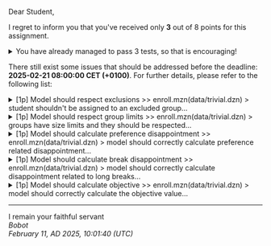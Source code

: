 Dear Student,

I regret to inform you that you've received only **3** out of 8 points for this assignment.
<details><summary>You have already managed to pass 3 tests, so that is encouraging!</summary>&emsp;☑&nbsp;[1p]&nbsp;The&nbsp;model&nbsp;compiles<br>&emsp;☑&nbsp;[1p]&nbsp;Model&nbsp;should&nbsp;assign&nbsp;required&nbsp;classes<br>&emsp;☑&nbsp;[1p]&nbsp;Model&nbsp;should&nbsp;not&nbsp;assign&nbsp;overlapping&nbsp;groups</details>

There still exist some issues that should be addressed before the deadline: **2025-02-21 08:00:00 CET (+0100)**. For further details, please refer to the following list:

<details><summary>[1p] Model should respect exclusions &gt;&gt; enroll.mzn(data/trivial.dzn) &gt; student shouldn&#x27;t be assigned to an excluded group...</summary>-&nbsp;student&nbsp;5&nbsp;got&nbsp;assigned&nbsp;to&nbsp;group&nbsp;6;<br>given&nbsp;'optimal'&nbsp;solution:<br>-&nbsp;objective&nbsp;=&nbsp;15;<br>-&nbsp;total_preference_disappointment&nbsp;=&nbsp;-5;<br>-&nbsp;total_break_disappointment&nbsp;=&nbsp;0;<br>-&nbsp;assignment&nbsp;=&nbsp;[{2,4},&nbsp;{2,4},&nbsp;{2,5},&nbsp;{1,6},&nbsp;{1,6}];</details>
<details><summary>[1p] Model should respect group limits &gt;&gt; enroll.mzn(data/trivial.dzn) &gt; groups have size limits and they should be respected...</summary>-&nbsp;group&nbsp;2&nbsp;has&nbsp;been&nbsp;assigned&nbsp;to&nbsp;3&nbsp;students,&nbsp;it&nbsp;is&nbsp;more&nbsp;than&nbsp;the&nbsp;group&nbsp;size&nbsp;limit&nbsp;2;<br>given&nbsp;'optimal'&nbsp;solution:<br>-&nbsp;objective&nbsp;=&nbsp;15;<br>-&nbsp;total_preference_disappointment&nbsp;=&nbsp;-5;<br>-&nbsp;total_break_disappointment&nbsp;=&nbsp;0;<br>-&nbsp;assignment&nbsp;=&nbsp;[{2,4},&nbsp;{2,4},&nbsp;{2,5},&nbsp;{1,6},&nbsp;{1,6}];</details>
<details><summary>[1p] Model should calculate preference disappointment &gt;&gt; enroll.mzn(data/trivial.dzn) &gt; model should correctly calculate preference related disappointment...</summary>-&nbsp;total&nbsp;preference&nbsp;disappointment&nbsp;should&nbsp;equal&nbsp;15,&nbsp;instead&nbsp;got&nbsp;-5;<br>given&nbsp;'optimal'&nbsp;solution:<br>-&nbsp;objective&nbsp;=&nbsp;15;<br>-&nbsp;total_preference_disappointment&nbsp;=&nbsp;-5;<br>-&nbsp;total_break_disappointment&nbsp;=&nbsp;0;<br>-&nbsp;assignment&nbsp;=&nbsp;[{2,4},&nbsp;{2,4},&nbsp;{2,5},&nbsp;{1,6},&nbsp;{1,6}];</details>
<details><summary>[1p] Model should calculate break disappointment &gt;&gt; enroll.mzn(data/trivial.dzn) &gt; model should correctly calculate disappointment related to long breaks...</summary>-&nbsp;total&nbsp;break&nbsp;disappointment&nbsp;should&nbsp;equal&nbsp;2,&nbsp;instead&nbsp;got&nbsp;0;<br>given&nbsp;'optimal'&nbsp;solution:<br>-&nbsp;objective&nbsp;=&nbsp;15;<br>-&nbsp;total_preference_disappointment&nbsp;=&nbsp;-5;<br>-&nbsp;total_break_disappointment&nbsp;=&nbsp;0;<br>-&nbsp;assignment&nbsp;=&nbsp;[{2,4},&nbsp;{2,4},&nbsp;{2,5},&nbsp;{1,6},&nbsp;{1,6}];</details>
<details><summary>[1p] Model should calculate objective &gt;&gt; enroll.mzn(data/trivial.dzn) &gt; model should correctly calculate the objective value...</summary>-&nbsp;objective&nbsp;should&nbsp;equal&nbsp;56,&nbsp;instead&nbsp;got&nbsp;15;<br>given&nbsp;'optimal'&nbsp;solution:<br>-&nbsp;objective&nbsp;=&nbsp;15;<br>-&nbsp;total_preference_disappointment&nbsp;=&nbsp;-5;<br>-&nbsp;total_break_disappointment&nbsp;=&nbsp;0;<br>-&nbsp;assignment&nbsp;=&nbsp;[{2,4},&nbsp;{2,4},&nbsp;{2,5},&nbsp;{1,6},&nbsp;{1,6}];</details>

-----------
I remain your faithful servant\
_Bobot_\
_February 11, AD 2025, 10:01:40 (UTC)_